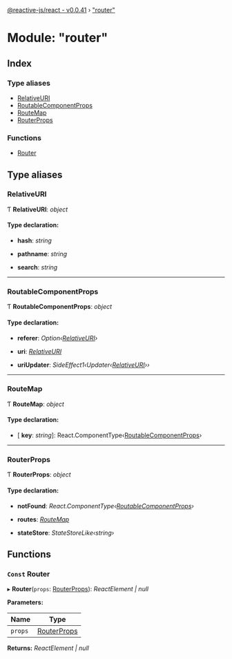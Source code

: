 [@reactive-js/react - v0.0.41](../README.md) › ["router"](_router_.md)

# Module: "router"

## Index

### Type aliases

* [RelativeURI](_router_.md#relativeuri)
* [RoutableComponentProps](_router_.md#routablecomponentprops)
* [RouteMap](_router_.md#routemap)
* [RouterProps](_router_.md#routerprops)

### Functions

* [Router](_router_.md#const-router)

## Type aliases

###  RelativeURI

Ƭ **RelativeURI**: *object*

#### Type declaration:

* **hash**: *string*

* **pathname**: *string*

* **search**: *string*

___

###  RoutableComponentProps

Ƭ **RoutableComponentProps**: *object*

#### Type declaration:

* **referer**: *Option‹[RelativeURI](_router_.md#relativeuri)›*

* **uri**: *[RelativeURI](_router_.md#relativeuri)*

* **uriUpdater**: *SideEffect1‹Updater‹[RelativeURI](_router_.md#relativeuri)››*

___

###  RouteMap

Ƭ **RouteMap**: *object*

#### Type declaration:

* \[ **key**: *string*\]: React.ComponentType‹[RoutableComponentProps](_router_.md#routablecomponentprops)›

___

###  RouterProps

Ƭ **RouterProps**: *object*

#### Type declaration:

* **notFound**: *React.ComponentType‹[RoutableComponentProps](_router_.md#routablecomponentprops)›*

* **routes**: *[RouteMap](_router_.md#routemap)*

* **stateStore**: *StateStoreLike‹string›*

## Functions

### `Const` Router

▸ **Router**(`props`: [RouterProps](_router_.md#routerprops)): *ReactElement | null*

**Parameters:**

Name | Type |
------ | ------ |
`props` | [RouterProps](_router_.md#routerprops) |

**Returns:** *ReactElement | null*
